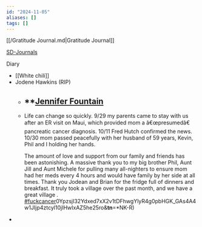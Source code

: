 ```yaml
---
id: "2024-11-05"
aliases: []
tags: []
---
```


[[/Gratitude Journal.md|Gratitude Journal]]

[SD-Journals](SD-Journals)

Diary

- [[White chili]]
- Jodene Hawkins (RIP)
	- ## **[Jennifer Fountain](https://www.facebook.com/jennifer.h.fountain)
	- Life can change so quickly. 9/29 my parents came to stay with us after an ER visit on Maui, which provided mom a â€œpresumedâ€ pancreatic cancer diagnosis. 10/11 Fred Hutch confirmed the news. 10/30 mom passed peacefully with her husband of 59 years, Kevin, Phil and I holding her hands.  
	  
	  The amount of love and support from our family and friends has been astonishing.  A massive thank you to my big brother Phil, Aunt Jill and Aunt Michele for pulling many all-nighters to ensure mom had her meds every 4 hours and would have family by her side at all times. Thank you Jodean and Brian for the fridge full of dinners and breakfast. It truly took a village over the past month, and we have a great village . [#fuckcancer](https://www.facebook.com/hashtag/fuckcancer)0YpzsjI32Ydxed7xX2v1tDFhwgYlyR4g0pbHGK_GAs4A4w1JIjp4ztcyl10jIHwIxAZ5he25ro&__tn__=*NK-R)
-